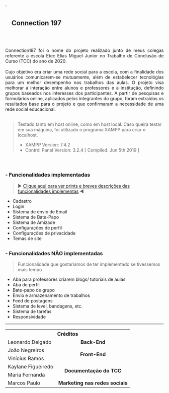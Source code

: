 ## <img src="https://user-images.githubusercontent.com/60985347/142907651-e727eac6-0250-43be-ab9d-026f8a59f880.png" width="3%" align="center"/> Connection 197

<div align="justify">
Connection197 foi o nome do projeto realizado junto de meus colegas referente a escola Etec Elias Miguel Junior no Trabalho de Conclusão de Curso (TCC) do ano de 2020.
<br><br>
Cujo objetivo era criar uma rede social para a escola, com a finalidade dos usuários comunicarem-se mutuamente, além de estabelecer tecnológias para um melhor desempenho nos trabalhos das aulas. O projeto visa melhorar a interação entre alunos e professores e a institução, definindo grupos baseados nos interesses dos participantes. A partir de pesquisas e formulários online, aplicados pelos integrantes do grupo, foram extraídos os resultados base para o projeto e que confirmaram a necessidade de uma rede social educacional. 
  
</div>

<br>

> Testado tanto em host online, como em host local. Caso queira testar em sua máquina, foi utilizado o programa XAMPP para criar o localhost. <br>
> - XAMPP Version: 7.4.2 <br>
> - Control Panel Version: 3.2.4  [ Compiled: Jun 5th 2019 ]

<br>

##
### - Funcionalidades implementadas
> ▶ <a href="https://github.com/Delgado-tech/TCC-Connection197-2020/blob/main/FUNCIONALIDADES.md#header">Clique aqui para ver prints e breves descrições das funcionalidades implementas</a> ◀
- Cadastro
- Login
- Sistema de envio de Email
- Sistema de Bate-Papo
- Sistema de Amizade
- Configurações de perfil
- Configurações de privacidade
- Temas de site

##
### - Funcionalidades NÃO implementadas
> Funcionalidade que gostariamos de ter implementado se tivessemos mais tempo
- Aba para professores criarem blogs/ tutoriais de aulas
- Aba de perfil
- Bate-papo de grupo
- Envio e armazenamento de trabalhos
- Feed de postagens
- Sistema de level, bandagens, etc.
- Sistema de tarefas
- Responsividade

---

<!----------------------------------------------------------------------------------------- TABELA -->
<table align="center">
  <tr>
    <th colspan="3" align="center">Créditos</th>
  </tr>
  <!-- row 1 -->
  <tr>
    <td>Leonardo Delgado</td>
    <td align="center"><b>Back-End</b></td>
  </tr>
  <!-- row 2 -->
   <tr>
    <td>João Negreiros</td>
     <td rowspan="2" align="center"><b>Front-End</b></td>
  </tr>
  <!-- row 3 -->
   <tr>
    <td>Vinícius Ramos</td>
  </tr>
  <!-- row 4 -->
  <tr>
    <td>Kaylane Figueiredo</td>
    <td rowspan="2" align="center"><b>Documentação do TCC</b></td>
  </tr>
  <!-- row 5 -->
   <tr>
    <td>Maria Fernanda</td>
  </tr>
  <!-- row 6 -->
   <tr>
    <td>Marcos Paulo</td>
    <td align="center"><b>Marketing nas redes sociais</b></td>
  </tr>
  
</table>
